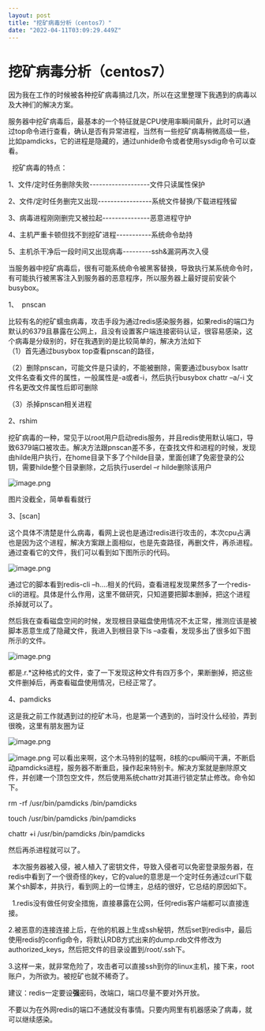 ```yaml
---
layout: post
title: "挖矿病毒分析（centos7）"
date: "2022-04-11T03:09:29.449Z"
---
```

挖矿病毒分析（centos7）
===============

因为我在工作的时候被各种挖矿病毒搞过几次，所以在这里整理下我遇到的病毒以及大神们的解决方案。

服务器中挖矿病毒后，最基本的一个特征就是CPU使用率瞬间飙升，此时可以通过top命令进行查看，确认是否有异常进程，当然有一些挖矿病毒稍微高级一些，比如pamdicks，它的进程是隐藏的，通过unhide命令或者使用sysdig命令可以查看。

  挖矿病毒的特点：

1、文件/定时任务删除失败-------------------文件只读属性保护

2、文件/定时任务删完又出现-----------------系统文件替换/下载进程残留

3、病毒进程刚刚删完又被拉起---------------恶意进程守护

4、主机严重卡顿但找不到挖矿进程-----------系统命令劫持

5、主机杀干净后一段时间又出现病毒---------ssh&漏洞再次入侵

当服务器中挖矿病毒后，很有可能系统命令被黑客替换，导致执行某系统命令时，有可能执行被黑客注入到服务器的恶意程序，所以服务器上最好提前安装个busybox。  

1、  pnscan

比较有名的挖矿蠕虫病毒，攻击手段为通过redis感染服务器，如果redis的端口为默认的6379且暴露在公网上，且没有设置客户端连接密码认证，很容易感染，这个病毒是分级别的，好在我遇到的是比较简单的，解决方法如下  
（1）首先通过busybox top查看pnscan的路径，

（2）删除pnscan，可能文件是只读的，不能被删除，需要通过busybox lsattr 文件名查看文件的属性，一般属性是-a或者-i，然后执行busybox chattr –a/-i 文件名更改文件属性后即可删除

（3）杀掉pnscan相关进程

2、rshim

挖矿病毒的一种，常见于以root用户启动redis服务，并且redis使用默认端口，导致6379端口被攻击。解决方法跟pnscan差不多，在查找文件和进程的时候，发现由hilde用户执行，在home目录下多了个hilde目录，里面创建了免密登录的公钥，需要hilde整个目录删除，之后执行userdel –r hilde删除该用户

![image.png](https://p6-juejin.byteimg.com/tos-cn-i-k3u1fbpfcp/94fe39a4c46a44e9ba01e0ef3c9e6f90~tplv-k3u1fbpfcp-zoom-in-crop-mark:1304:0:0:0.awebp?)

图片没截全，简单看看就行

3、\[scan\]

这个具体不清楚是什么病毒，看网上说也是通过redis进行攻击的，本次cpu占满也是因为这个进程，解决方案跟上面相似，也是先查路径，再删文件，再杀进程。通过查看它的文件，我们可以看到如下图所示的代码。

![image.png](https://p9-juejin.byteimg.com/tos-cn-i-k3u1fbpfcp/16cf7957f75241e7b0132a54634afaa5~tplv-k3u1fbpfcp-zoom-in-crop-mark:1304:0:0:0.awebp?)

通过它的脚本看到redis-cli –h….相关的代码，查看进程发现果然多了一个redis-cli的进程。具体是什么作用，这里不做研究，只知道要把脚本删掉，把这个进程杀掉就可以了。

然后我在查看磁盘空间的时候，发现根目录磁盘使用情况不太正常，推测应该是被脚本恶意生成了隐藏文件，我进入到根目录下ls –a查看，发现多出了很多如下图所示的文件。

![image.png](https://p6-juejin.byteimg.com/tos-cn-i-k3u1fbpfcp/76b474d475a7441cb776d622513b2267~tplv-k3u1fbpfcp-zoom-in-crop-mark:1304:0:0:0.awebp?)

都是.r.\*这种格式的文件，查了一下发现这种文件有四万多个，果断删掉，把这些文件删掉后，再查看磁盘使用情况，已经正常了。

4、pamdicks

这是我之前工作就遇到过的挖矿木马，也是第一个遇到的，当时没什么经验，弄到很晚，这里有朋友圈为证

![image.png](https://p3-juejin.byteimg.com/tos-cn-i-k3u1fbpfcp/61b77454d9ed4ee387f04f389911008a~tplv-k3u1fbpfcp-zoom-in-crop-mark:1304:0:0:0.awebp?)

![image.png](https://p1-juejin.byteimg.com/tos-cn-i-k3u1fbpfcp/63b5553ea4994c47a2e4f7017bb20ca4~tplv-k3u1fbpfcp-zoom-in-crop-mark:1304:0:0:0.awebp?) 可以看出来啊，这个木马特别的猛啊，8核的cpu瞬间干满，不断启动pamdicks进程，服务器不断重启，操作起来特别卡。解决方案就是删除原文件，并创建一个顶包空文件，然后使用系统chattr对其进行锁定禁止修改。命令如下。

rm -rf /usr/bin/pamdicks /bin/pamdicks

touch /usr/bin/pamdicks /bin/pamdicks

chattr +i /usr/bin/pamdicks /bin/pamdicks

然后再杀进程就可以了。

  本次服务器被入侵，被人植入了密钥文件，导致入侵者可以免密登录服务器，在redis中看到了一个很奇怪的key，它的value的意思是一个定时任务通过curl下载某个sh脚本，并执行，看到网上的一位博主，总结的很好，它总结的原因如下。

  1.redis没有做任何安全措施，直接暴露在公网，任何redis客户端都可以直接连接。

2.被恶意的连接连接上后，在他的机器上生成ssh秘钥，然后set到redis中，最后使用redis的config命令，将默认RDB方式出来的dump.rdb文件修改为authorized\_keys，然后把文件的目录设置到/root/.ssh下。

3.这样一来，就非常危险了，攻击者可以直接ssh到你的linux主机，接下来，root账户，为所欲为。被挖矿也就不稀奇了。

建议：redis一定要设**强**密码，改端口，端口尽量不要对外开放。

不要以为在外网redis的端口不通就没有事情。只要内网里有机器感染了病毒，就可以继续感染。